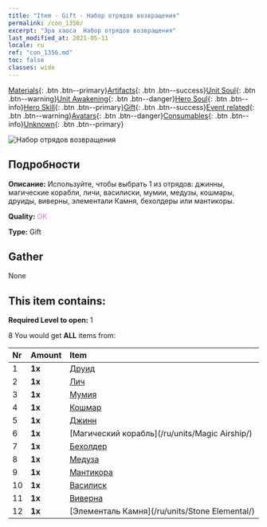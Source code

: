 ```yaml
---
title: "Item - Gift - Набор отрядов возвращения"
permalink: /con_1356/
excerpt: "Эра хаоса  Набор отрядов возвращения"
last_modified_at: 2021-05-11
locale: ru
ref: "con_1356.md"
toc: false
classes: wide
---
```

 [Materials](/ItemsRU/){: .btn .btn--primary}[Artifacts](/ItemsRU/Artifacts/){: .btn .btn--success}[Unit Soul](/ItemsRU/UnitSoul/){: .btn .btn--warning}[Unit Awakening](/ItemsRU/UnitAwakening/){: .btn .btn--danger}[Hero Soul](/ItemsRU/HeroSoul/){: .btn .btn--info}[Hero Skill](/ItemsRU/HeroSkill/){: .btn .btn--primary}[Gift](/ItemsRU/Gift/){: .btn .btn--success}[Event related](/ItemsRU/Events/){: .btn .btn--warning}[Avatars](/ItemsRU/Avatars/){: .btn .btn--danger}[Consumables](/ItemsRU/Consumables/){: .btn .btn--info}[Unknown](/ItemsRU/Unknown/){: .btn .btn--primary}

 ![Набор отрядов возвращения](/images/t/i_907054.png)

## Подробности
 **Описание:** Используйте, чтобы выбрать 1 из отрядов: джинны, магические корабли, личи, василиски, мумии, медузы, кошмары, друиды, виверны, элементали Камня, бехолдеры или мантикоры.

 **Quality:** <span style="color: #DA70D6">OK</span>

 **Type:** Gift

## Gather

  None

## This item contains:

 **Required Level to open:** 1

 8 You would get **ALL** items  from:

  | Nr | Amount |     Item    |
  |:---|:-------|:------------|
  | 1 |  **1x** | [Друид](/ru/units/Druid/) |  | 
  | 2 |  **1x** | [Лич](/ru/units/Lich/) |  | 
  | 3 |  **1x** | [Мумия](/ru/units/Mummy/) |  | 
  | 4 |  **1x** | [Кошмар](/ru/units/Nightmare/) |  | 
  | 5 |  **1x** | [Джинн](/ru/units/Genie/) |  | 
  | 6 |  **1x** | [Магический корабль](/ru/units/Magic Airship/) |  | 
  | 7 |  **1x** | [Бехолдер](/ru/units/Beholder/) |  | 
  | 8 |  **1x** | [Медуза](/ru/units/Medusa/) |  | 
  | 9 |  **1x** | [Мантикора](/ru/units/Manticore/) |  | 
  | 10 |  **1x** | [Василиск](/ru/units/Basilisk/) |  | 
  | 11 |  **1x** | [Виверна](/ru/units/Wyvern/) |  | 
  | 12 |  **1x** | [Элементаль Камня](/ru/units/Stone Elemental/) |  | 

